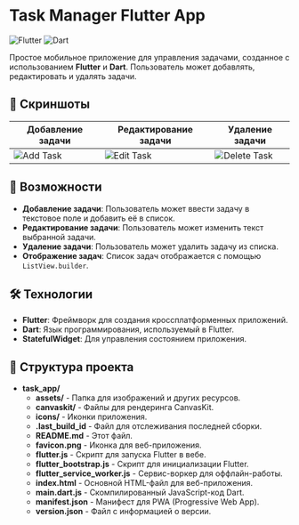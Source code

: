 # Task Manager Flutter App

![Flutter](https://img.shields.io/badge/Flutter-%2302569B.svg?style=for-the-badge&logo=Flutter&logoColor=white)
![Dart](https://img.shields.io/badge/Dart-%230175C2.svg?style=for-the-badge&logo=Dart&logoColor=white)

Простое мобильное приложение для управления задачами, созданное с использованием **Flutter** и **Dart**. Пользователь может добавлять, редактировать и удалять задачи.

## 📸 Скриншоты

| Добавление задачи | Редактирование задачи | Удаление задачи |
|-------------------|-----------------------|-----------------|
| ![Add Task](screenshots/add_task.png) | ![Edit Task](screenshots/edit_task.png) | ![Delete Task](screenshots/delete_task.png) |

## 🚀 Возможности

- **Добавление задачи**: Пользователь может ввести задачу в текстовое поле и добавить её в список.
- **Редактирование задачи**: Пользователь может изменить текст выбранной задачи.
- **Удаление задачи**: Пользователь может удалить задачу из списка.
- **Отображение задач**: Список задач отображается с помощью `ListView.builder`.

## 🛠️ Технологии

- **Flutter**: Фреймворк для создания кроссплатформенных приложений.
- **Dart**: Язык программирования, используемый в Flutter.
- **StatefulWidget**: Для управления состоянием приложения.

## 📁 Структура проекта
- **task_app/**
  - **assets/** - Папка для изображений и других ресурсов.
  - **canvaskit/** - Файлы для рендеринга CanvasKit.
  - **icons/** - Иконки приложения.
  - **.last_build_id** - Файл для отслеживания последней сборки.
  - **README.md** - Этот файл.
  - **favicon.png** - Иконка для веб-приложения.
  - **flutter.js** - Скрипт для запуска Flutter в вебе.
  - **flutter_bootstrap.js** - Скрипт для инициализации Flutter.
  - **flutter_service_worker.js** - Сервис-воркер для оффлайн-работы.
  - **index.html** - Основной HTML-файл для веб-приложения.
  - **main.dart.js** - Скомпилированный JavaScript-код Dart.
  - **manifest.json** - Манифест для PWA (Progressive Web App).
  - **version.json** - Файл с информацией о версии.
